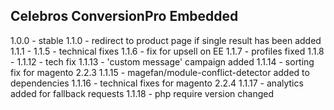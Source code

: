 Celebros ConversionPro Embedded
-------------------------------
1.0.0 - stable
1.1.0 - redirect to product page if single result has been added
1.1.1 - 1.1.5 - technical fixes
1.1.6 - fix for upsell on EE
1.1.7 - profiles fixed
1.1.8 - 1.1.12 - tech fix
1.1.13 - 'custom message' campaign added
1.1.14 - sorting fix for magento 2.2.3
1.1.15 - magefan/module-conflict-detector added to dependencies
1.1.16 - technical fixes for magento 2.2.4
1.1.17 - analytics added for fallback requests
1.1.18 - php require version changed
